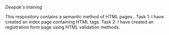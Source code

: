 *Deepak's training*

This respository contains a semantic method of HTML pages..
Task 1:
I have created an index page containing HTML tags. 
Task 2:
I have created an registration form page using HTML validation methods. 
